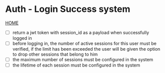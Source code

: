 # Auth - Login Success system

[HOME](../../README.md)

- [ ] return a jwt token with session_id as a payload when successfully logged in
- [ ] before logging in, the number of active sessions for this user must be verified, if the limit has been exceeded the user will be given the option to drop other sessions that belong to him
- [ ] the maximum number of sessions must be configured in the system
- [ ] the lifetime of each session must be configured in the system
